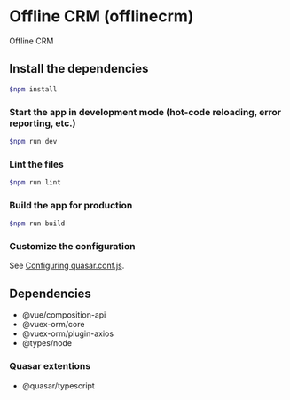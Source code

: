 # Offline CRM (offlinecrm)

Offline CRM

## Install the dependencies
```bash
$npm install
```

### Start the app in development mode (hot-code reloading, error reporting, etc.)
```bash
$npm run dev
```

### Lint the files
```bash
$npm run lint
```

### Build the app for production
```bash
$npm run build
```

### Customize the configuration
See [Configuring quasar.conf.js](https://quasar.dev/quasar-cli/quasar-conf-js).

## Dependencies

- @vue/composition-api
- @vuex-orm/core
- @vuex-orm/plugin-axios
- @types/node

### Quasar extentions

- @quasar/typescript
